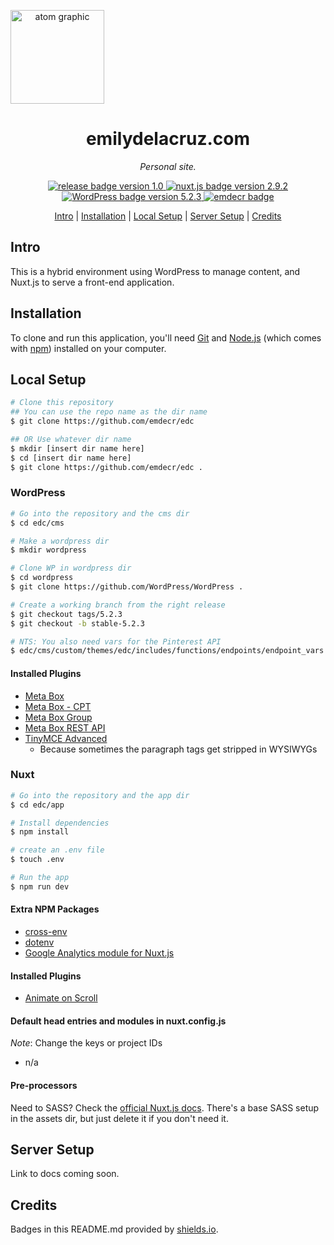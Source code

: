 <a href="https://emilydelacruz.com" target="_blank" style="text-align:center;"><img src="https://emilydelacruz.com/files/connection.png" alt="atom graphic" width="150"></a>
<br/>

<h1 align="center">emilydelacruz.com</h1>

<p align="center"><em>Personal site.</em></p>

<p align="center">
    <a href="https://github.com/emdecr/edc/releases">
        <img src="https://img.shields.io/badge/release-v1.0-blue.svg" alt="release badge version 1.0">
    </a>
    <a href="https://github.com/nuxt/nuxt.js">
        <img src="https://img.shields.io/badge/nuxt.js-2.9.2-blue.svg" alt="nuxt.js badge version 2.9.2">
    </a>
    <a href="https://github.com/WordPress/WordPress">
        <img src="https://img.shields.io/badge/WP-5.2.3-blue.svg" alt="WordPress badge version 5.2.3">
    </a>
    <a href="https://emilydelacruz.com">
        <img src="https://img.shields.io/badge/%3C%2F%3E%20with%20%E2%99%A5%EF%B8%8E%20by-emdecr-red.svg" alt="emdecr badge">
    </a>
    
</p>

<p align="center">
    <a href="#intro">Intro</a> |
    <a href="#installation">Installation</a> |
    <a href="#local-setup">Local Setup</a> |
    <a href="#server-setup">Server Setup</a> |
    <a href="#credits">Credits</a> 
</p>

## Intro

This is a hybrid environment using WordPress to manage content, and Nuxt.js to serve a front-end application.

## Installation

To clone and run this application, you'll need [Git](https://git-scm.com) and [Node.js](https://nodejs.org/en/download/) (which comes with [npm](http://npmjs.com)) installed on your computer.

## Local Setup

```bash
# Clone this repository
## You can use the repo name as the dir name
$ git clone https://github.com/emdecr/edc

## OR Use whatever dir name
$ mkdir [insert dir name here]
$ cd [insert dir name here]
$ git clone https://github.com/emdecr/edc .
```

### WordPress

```bash
# Go into the repository and the cms dir
$ cd edc/cms

# Make a wordpress dir
$ mkdir wordpress

# Clone WP in wordpress dir
$ cd wordpress
$ git clone https://github.com/WordPress/WordPress .

# Create a working branch from the right release
$ git checkout tags/5.2.3
$ git checkout -b stable-5.2.3

# NTS: You also need vars for the Pinterest API
$ edc/cms/custom/themes/edc/includes/functions/endpoints/endpoint_vars.php
```

#### Installed Plugins

- [Meta Box](https://en-ca.wordpress.org/plugins/meta-box/)
- [Meta Box - CPT](https://metabox.io/plugins/custom-post-type/)
- [Meta Box Group](https://metabox.io/plugins/meta-box-group/)
- [Meta Box REST API](https://metabox.io/plugins/mb-rest-api/)
- [TinyMCE Advanced](https://en-ca.wordpress.org/plugins/tinymce-advanced/)
  - Because sometimes the paragraph tags get stripped in WYSIWYGs

### Nuxt

```bash
# Go into the repository and the app dir
$ cd edc/app

# Install dependencies
$ npm install

# create an .env file
$ touch .env

# Run the app
$ npm run dev
```

#### Extra NPM Packages

- [cross-env](https://www.npmjs.com/package/cross-env)
- [dotenv](https://www.npmjs.com/package/dotenv)
- [Google Analytics module for Nuxt.js](https://nuxtjs.org/faq/google-analytics/)

#### Installed Plugins

- [Animate on Scroll](https://github.com/michalsnik/aos/tree/v2)

#### Default head entries and modules in nuxt.config.js

_Note_: Change the keys or project IDs

- n/a

#### Pre-processors

Need to SASS? Check the [official Nuxt.js docs](https://nuxtjs.org/faq/pre-processors/). There's a base SASS setup in the assets dir, but just delete it if you don't need it.

## Server Setup

Link to docs coming soon.

## Credits

Badges in this README.md provided by [shields.io](https://shields.io/#your-badge).
